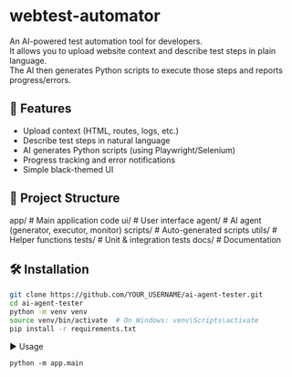 # webtest-automator

An AI-powered test automation tool for developers.  
It allows you to upload website context and describe test steps in plain language.  
The AI then generates Python scripts to execute those steps and reports progress/errors.

## 🚀 Features
- Upload context (HTML, routes, logs, etc.)
- Describe test steps in natural language
- AI generates Python scripts (using Playwright/Selenium)
- Progress tracking and error notifications
- Simple black-themed UI

## 📂 Project Structure
app/ # Main application code
ui/ # User interface
agent/ # AI agent (generator, executor, monitor)
scripts/ # Auto-generated scripts
utils/ # Helper functions
tests/ # Unit & integration tests
docs/ # Documentation


## 🛠 Installation
```bash
git clone https://github.com/YOUR_USERNAME/ai-agent-tester.git
cd ai-agent-tester
python -m venv venv
source venv/bin/activate  # On Windows: venv\Scripts\activate
pip install -r requirements.txt
```

▶️ Usage
```
python -m app.main
```
